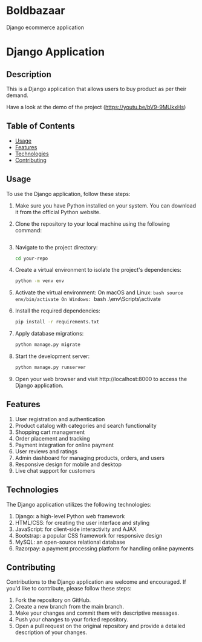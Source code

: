 # Boldbazaar
Django ecommerce application
# Django Application

## Description

This is a Django application that allows users to buy product as per their demand.

Have a look at the demo of the project (https://youtu.be/bV9-9MUkxHs)

## Table of Contents


- [Usage](#usage)
- [Features](#features)
- [Technologies](#technologies)
- [Contributing](#contributing)




## Usage
   To use the Django application, follow these steps:

   1. Make sure you have Python installed on your system. You can download it from the official Python website.

   2. Clone the repository to your local machine using the following command:
      ```bash
      
   3. Navigate to the project directory:
      ```bash
      cd your-repo
   4. Create a virtual environment to isolate the project's dependencies:
      ```bash
      python -m venv env
   5. Activate the virtual environment:
         On macOS and Linux:
            ```bash
            source env/bin/activate
         On Windows:
            ```bash
            .\env\Scripts\activate
   6. Install the required dependencies:
      ```bash
      pip install -r requirements.txt
   7. Apply database migrations:
      ```bash
      python manage.py migrate
   8. Start the development server:
      ```bash
      python manage.py runserver
   9. Open your web browser and visit http://localhost:8000 to access the Django application.

## Features

1. User registration and authentication
2. Product catalog with categories and search functionality
3. Shopping cart management
4. Order placement and tracking
5. Payment integration for online payment
6. User reviews and ratings
7. Admin dashboard for managing products, orders, and users
8. Responsive design for mobile and desktop 
9. Live chat support for customers


## Technologies
The Django application utilizes the following technologies:

1. Django: a high-level Python web framework
2. HTML/CSS: for creating the user interface and styling
3. JavaScript: for client-side interactivity and AJAX
4. Bootstrap: a popular CSS framework for responsive design
5. MySQL: an open-source relational database
6. Razorpay: a payment processing platform for handling online payments

## Contributing
Contributions to the Django application are welcome and encouraged. If you'd like to contribute, please follow these steps:

1. Fork the repository on GitHub.
2. Create a new branch from the main branch.
3. Make your changes and commit them with descriptive messages.
4. Push your changes to your forked repository.
5. Open a pull request on the original repository and provide a detailed description of your changes.
